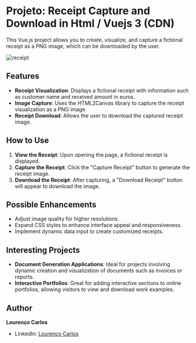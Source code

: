 # Projeto: Receipt Capture and Download in Html / Vuejs 3 (CDN)

This Vue.js project allows you to create, visualize, and capture a fictional receipt as a PNG image, which can be downloaded by the user.

![receipt](https://github.com/reincedaniel/receipt-to-png/assets/33723412/a92e0925-c533-487c-b3f7-403a8c8c0dd2)


## Features

- **Receipt Visualization**: Displays a fictional receipt with information such as customer name and received amount in euros.
- **Image Capture**: Uses the HTML2Canvas library to capture the receipt visualization as a PNG image.
- **Receipt Download**: Allows the user to download the captured receipt image.

## How to Use

1. **View the Receipt**: Upon opening the page, a fictional receipt is displayed.
2. **Capture the Receipt**: Click the "Capture Receipt" button to generate the receipt image.
3. **Download the Receipt**: After capturing, a "Download Receipt" button will appear to download the image.

## Possible Enhancements

- Adjust image quality for higher resolutions.
- Expand CSS styles to enhance interface appeal and responsiveness.
- Implement dynamic data input to create customized receipts.

## Interesting Projects

- **Document Generation Applications**: Ideal for projects involving dynamic creation and visualization of documents such as invoices or reports.
- **Interactive Portfolios**: Great for adding interactive sections to online portfolios, allowing visitors to view and download work examples.

## Author

**Lourenço Carlos**
- LinkedIn: [Lourenço Carlos](https://www.linkedin.com/in/louren%C3%A7o-carlos-25a162146/)
